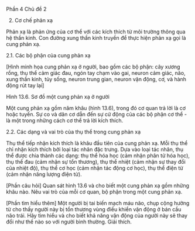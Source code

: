 Phần 4
Chủ đề 2

2. Cơ chế phản xạ

Phản xạ là phản ứng của cơ thể với các kích thích từ môi trường thông qua hệ thần kinh. Con đường xung thần kinh truyền để thực hiện phản xạ gọi là cung phản xạ.

2.1. Các bộ phận của cung phản xạ

[Hình minh họa cung phản xạ ở người, bao gồm các bộ phận: cây xương rồng, thụ thể cảm giác đau, ngón tay chạm vào gai, neuron cảm giác, não, xung thần kinh, tủy sống, neuron trung gian, neuron vận động, cơ, và hành động rút tay lại]

Hình 13.6. Sơ đồ một cung phản xạ ở người

Một cung phản xạ gồm năm khâu (hình 13.6), trong đó cơ quan trả lời là cơ hoặc tuyến. Sự co và dãn cơ dẫn đến sự cử động của các bộ phận cơ thể - là một trong những cách cơ thể trả lời kích thích.

2.2. Các dạng và vai trò của thụ thể trong cung phản xạ

Thụ thể tiếp nhận kích thích là khâu đầu tiên của cung phản xạ. Mỗi thụ thể chỉ nhận kích thích bởi loại tác nhân đặc trưng. Dựa vào loại tác nhân, thụ thể được chia thành các dạng: thụ thể hóa học (cảm nhận phân tử hóa học), thụ thể đau (cảm nhận sự tổn thương), thụ thể nhiệt (cảm nhận sự thay đổi của nhiệt độ), thụ thể cơ học (cảm nhận tác động cơ học), thụ thể điện từ (cảm nhận năng lượng điện từ).

[Phần câu hỏi]
Quan sát hình 13.6 và cho biết một cung phản xạ gồm những khâu nào. Nêu vai trò của mỗi cơ quan, bộ phận trong một cung phản xạ.

[Phần tìm hiểu thêm]
Một người bị tai biến mạch máu não, chụp cộng hưởng từ cho thấy người này bị tổn thương vùng điều khiển vận động ở bán cầu não trái. Hãy tìm hiểu và cho biết khả năng vận động của người này sẽ thay đổi như thế nào so với người bình thường. Giải thích.
